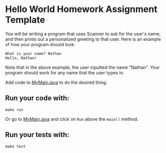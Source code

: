 # Hello World Homework Assignment Template

You will be writing a program that uses Scanner to ask for the user's name, and then prints out 
a personalized greeting to that user. Here is an example of how your program should look:

```shell script
What is your name? Nathan
Hello, Nathan!
```

Note that in the above example, the user inputted the name "Nathan". Your program should work
for any name that the user types in. 

Add code to [MyMain.java](src/main/java/MyClass.java) to do the desired thing.

## Run your code with:
```shell script
make run
```
Or go to [MyMain.java](src/main/java/MyMain.java) and click on `Run` above the `main()` method.

## Run your tests with:
```shell script
make test
```